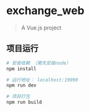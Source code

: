 # exchange_web

> A Vue.js project

## 项目运行

``` bash
# 安装依赖 （需先安装node）
npm install

# 运行地址： localhost:19090
npm run dev

# 项目打包
npm run build
